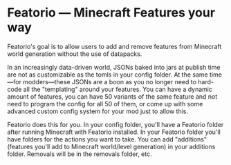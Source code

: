 # Featorio — Minecraft Features your way
Featorio's goal is to allow users to add and remove features from Minecraft world generation without the use of datapacks.

In an increasingly data-driven world, JSONs baked into jars at publish time are not as customizable as the tomls in your config folder. At the same time—for modders—these JSONs are a boon as you no longer need to hard-code all the "templating" around your features. You can have a dynamic amount of features, you can have 50 variants of the same feature and not need to program the config for all 50 of them, or come up with some advanced custom config system for your mod just to allow this.

Featorio does this for you. In your config folder, you'll have a Featorio folder after running Minecraft with Featorio installed. In your Featorio folder you'll have folders for the actions you want to take. You can add "additions" (features you'll add to Minecraft world/level generation) in your additions folder. Removals will be in the removals folder, etc.